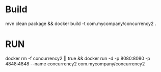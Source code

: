# Build
mvn clean package && docker build -t com.mycompany/concurrency2 .

# RUN

docker rm -f concurrency2 || true && docker run -d -p 8080:8080 -p 4848:4848 --name concurrency2 com.mycompany/concurrency2 